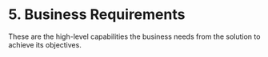 # 5. Business Requirements

These are the high-level capabilities the business needs from the solution to achieve its objectives.